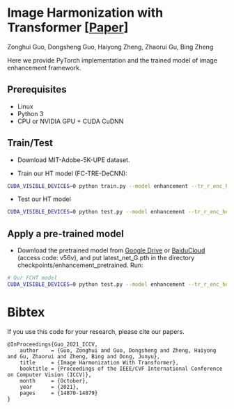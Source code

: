 <base target="_blank"/>


# Image Harmonization with Transformer **[[Paper](https://openaccess.thecvf.com/content/ICCV2021/papers/Guo_Image_Harmonization_With_Transformer_ICCV_2021_paper.pdf)]**<br>
Zonghui Guo, Dongsheng Guo, Haiyong Zheng, Zhaorui Gu, Bing Zheng<br>

Here we provide PyTorch implementation and the trained model of image enhancement framework.

## Prerequisites

- Linux
- Python 3
- CPU or NVIDIA GPU + CUDA CuDNN

## Train/Test
- Download MIT-Adobe-5K-UPE dataset.

- Train our HT model (FC-TRE-DeCNN):
```bash
CUDA_VISIBLE_DEVICES=0 python train.py --model enhancement --tr_r_enc_head x --tr_r_enc_layers x --name experiment_name --dataset_root <dataset_dir> --batch_size xx --init_port xxxx
```
- Test our HT model
```bash
CUDA_VISIBLE_DEVICES=0 python test.py --model enhancement --tr_r_enc_head x --tr_r_enc_layers x --name experiment_name --dataset_root <dataset_dir> --batch_size xx --init_port xxxx
```

## Apply a pre-trained model
- Download the pretrained model from [Google Drive](https://drive.google.com/file/d/1rJhObsXP_cQVE4XOPWBzwT6nh1gnMDrR/view?usp=sharing) or [BaiduCloud](https://pan.baidu.com/s/130FikTVedUP_Eu0pYiMc3w) (access code: v56v), and put latest_net_G.pth in the directory checkpoints/enhancement_pretrained. Run:
```bash
# Our FCHT model
CUDA_VISIBLE_DEVICES=0 python test.py --model enhancement --tr_r_enc_head 2 --tr_r_enc_layers 6 --name enhancement_pretrained --dataset_root <dataset_dir> --batch_size xx --init_port xxxx
```

# Bibtex
If you use this code for your research, please cite our papers.


```
@InProceedings{Guo_2021_ICCV,
    author    = {Guo, Zonghui and Guo, Dongsheng and Zheng, Haiyong and Gu, Zhaorui and Zheng, Bing and Dong, Junyu},
    title     = {Image Harmonization With Transformer},
    booktitle = {Proceedings of the IEEE/CVF International Conference on Computer Vision (ICCV)},
    month     = {October},
    year      = {2021},
    pages     = {14870-14879}
}
```
